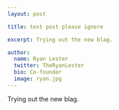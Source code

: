 ```yaml
---
layout: post

title: test post please ignore

excerpt: Trying out the new blag.

author:
  name: Ryan Lester
  twitter: TheRyanLester
  bio: Co-founder
  image: ryan.jpg
---
```


Trying out the new blag.
